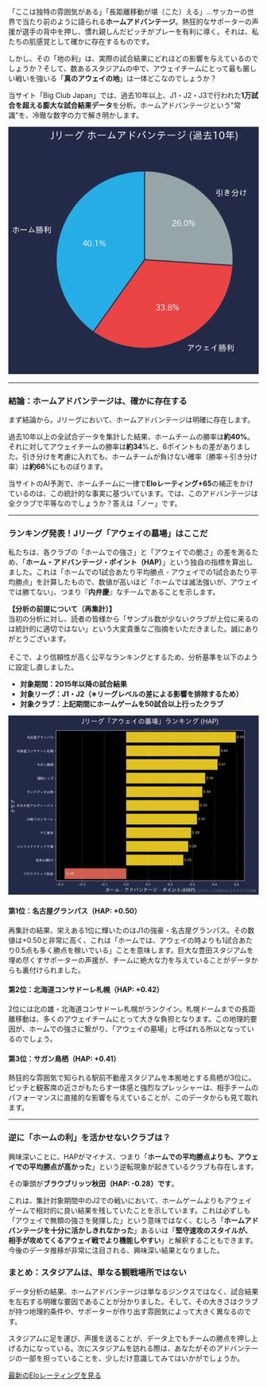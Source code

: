 「ここは独特の雰囲気がある」「長距離移動が堪（こた）える」…サッカーの世界で当たり前のように語られる**ホームアドバンテージ**。熱狂的なサポーターの声援が選手の背中を押し、慣れ親しんだピッチがプレーを有利に導く。それは、私たちの肌感覚として確かに存在するものです。

しかし、その「地の利」は、実際の試合結果にどれほどの影響を与えているのでしょうか？そして、数あるスタジアムの中で、アウェイチームにとって最も厳しい戦いを強いる「**真のアウェイの地**」は一体どこなのでしょうか？

当サイト「Big Club Japan」では、過去10年以上、J1・J2・J3で行われた**1万試合を超える膨大な試合結果データ**を分析。ホームアドバンテージという"常識"を、冷徹な数字の力で解き明かします。

<div class="chart-container">
  <img src="posts/img/home_win_rate_chart.webp" alt="Jリーグ ホーム勝率データ" loading="lazy" decoding="async">
</div>

***

### 結論：ホームアドバンテージは、確かに存在する

まず結論から。Jリーグにおいて、ホームアドバンテージは明確に存在します。

過去10年以上の全試合データを集計した結果、ホームチームの勝率は**約40%**。それに対してアウェイチームの勝率は**約34**%と、6ポイントもの差がありました。引き分けを考慮に入れても、ホームチームが負けない確率（勝率＋引き分け率）は**約66**%にものぼります。

当サイトのAI予測で、ホームチームに一律で**Eloレーティング+65**の補正をかけているのは、この統計的な事実に基づいています。では、このアドバンテージは全クラブで平等なのでしょうか？答えは「ノー」です。

***

### ランキング発表！Jリーグ「アウェイの墓場」はここだ

私たちは、各クラブの「ホームでの強さ」と「アウェイでの脆さ」の差を測るため、「**ホーム・アドバンテージ・ポイント（HAP）**」という独自の指標を算出しました。これは「ホームでの1試合あたり平均勝点 - アウェイでの1試合あたり平均勝点」を計算したもので、数値が高いほど「ホームでは滅法強いが、アウェイでは勝てない」、つまり『**内弁慶**』なチームであることを示します。

<div class="alert-box">
  <strong>【分析の前提について（再集計）】</strong><br>
  当初の分析に対し、読者の皆様から「サンプル数が少ないクラブが上位に来るのは統計的に適切ではない」という大変貴重なご指摘をいただきました。誠にありがとうございます。<br><br>
  そこで、より信頼性が高く公平なランキングとするため、分析基準を以下のように設定し直しました。
  <ul>
    <li><strong>対象期間：2015年以降の試合結果</strong></li>
    <li><strong>対象リーグ：J1・J2（※リーグレベルの差による影響を排除するため）</strong></li>
    <li><strong>対象クラブ：上記期間にホームゲームを50試合以上行ったクラブ</strong></li>
  </ul>
</div>

<div class="chart-container">
  <img src="posts/img/hap_ranking_with_game_filter.webp" alt="ホームアドバンテージポイント ランキング（再集計版）" loading="lazy" decoding="async">
</div>

#### 第1位：名古屋グランパス（HAP: +0.50）
再集計の結果、栄えある1位に輝いたのはJ1の強豪・名古屋グランパス。その数値は+0.50と非常に高く、これは「ホームでは、アウェイの時よりも1試合あたり0.5点も多く勝点を稼いでいる」ことを意味します。巨大な豊田スタジアムを埋め尽くすサポーターの声援が、チームに絶大な力を与えていることがデータからも裏付けられました。

#### 第2位：北海道コンサドーレ札幌（HAP: +0.42）
2位には北の雄・北海道コンサドーレ札幌がランクイン。札幌ドームまでの長距離移動は、多くのアウェイチームにとって大きな負担となります。この地理的要因が、ホームでの強さに繋がり、「アウェイの墓場」と呼ばれる所以となっているのでしょう。

#### 第3位：サガン鳥栖（HAP: +0.41）
熱狂的な雰囲気で知られる駅前不動産スタジアムを本拠地とする鳥栖が3位に。ピッチと観客席の近さがもたらす一体感と強烈なプレッシャーは、相手チームのパフォーマンスに直接的な影響を与えていることが、このデータからも見て取れます。

***

### 逆に「ホームの利」を活かせないクラブは？

興味深いことに、HAPがマイナス、つまり「**ホームでの平均勝点よりも、アウェイでの平均勝点が高かった**」という逆転現象が起きているクラブも存在します。

その筆頭が**ブラウブリッツ秋田（HAP: -0.28）です**。

これは、集計対象期間中のJ2での戦いにおいて、ホームゲームよりもアウェイゲームで相対的に良い結果を残していたことを示しています。これは必ずしも「アウェイで無類の強さを発揮した」という意味ではなく、むしろ「**ホームアドバンテージを十分に活かしきれなかった**」あるいは「**堅守速攻のスタイルが、相手が攻めてくるアウェイ戦でより機能しやすい**」と解釈することもできます。今後のデータ推移が非常に注目される、興味深い結果となりました。

### まとめ：スタジアムは、単なる観戦場所ではない

データ分析の結果、ホームアドバンテージは単なるジンクスではなく、試合結果を左右する明確な要因であることが分かりました。そして、その大きさはクラブが持つ地理的条件や、サポーターが作り出す雰囲気によって大きく異なるのです。

スタジアムに足を運び、声援を送ることが、データ上でもチームの勝点を押し上げる力になっている。次にスタジアムを訪れる際は、あなたがそのアドバンテージの一部を担っていることを、少しだけ意識してみてはいかがでしょうか。

<div class="article-link-button-container">
  <a href="#elo-ratings" class="article-link-button">最新のEloレーティングを見る</a>
</div>
